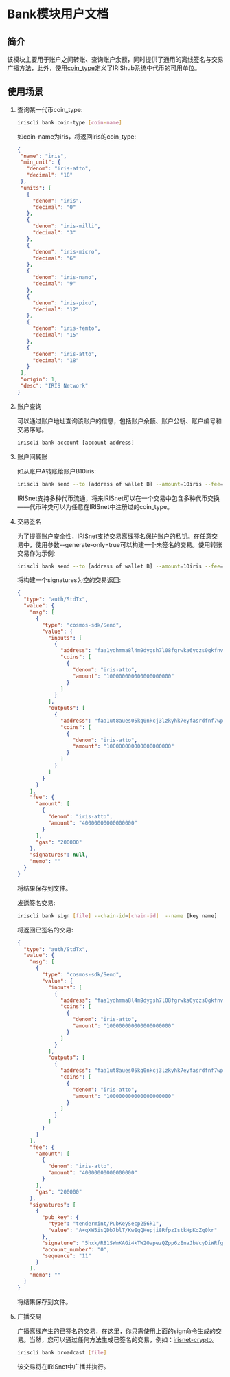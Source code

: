 # Bank模块用户文档

## 简介 
该模块主要用于账户之间转账、查询账户余额，同时提供了通用的离线签名与交易广播方法，此外，使用[coin_type](./basic-concepts/coin-type.md)定义了IRIShub系统中代币的可用单位。

## 使用场景

1. 查询某一代币coin_type:
    ```bash
    iriscli bank coin-type [coin-name]
    ```
    如coin-name为iris，将返回iris的coin_type:
    ```json
    {
     "name": "iris",
     "min_unit": {
       "denom": "iris-atto",
       "decimal": "18"
     },
     "units": [
       {
         "denom": "iris",
         "decimal": "0"
       },
       {
         "denom": "iris-milli",
         "decimal": "3"
       },
       {
         "denom": "iris-micro",
         "decimal": "6"
       },
       {
         "denom": "iris-nano",
         "decimal": "9"
       },
       {
         "denom": "iris-pico",
         "decimal": "12"
       },
       {
         "denom": "iris-femto",
         "decimal": "15"
       },
       {
         "denom": "iris-atto",
         "decimal": "18"
       }
     ],
     "origin": 1,
     "desc": "IRIS Network"
    }
    ```

2. 账户查询

    可以通过账户地址查询该账户的信息，包括账户余额、账户公钥、账户编号和交易序号。
    ```bash
    iriscli bank account [account address]
    ```

3. 账户间转账

    如从账户A转账给账户B10iris:
    ```bash
    iriscli bank send --to [address of wallet B] --amount=10iris --fee=0.004iris --from=[key name of wallet A] --chain-id=[chain-id]
    ```
    IRISnet支持多种代币流通，将来IRISnet可以在一个交易中包含多种代币交换——代币种类可以为任意在IRISnet中注册过的coin_type。

4. 交易签名

    为了提高账户安全性，IRISnet支持交易离线签名保护账户的私钥。在任意交易中，使用参数--generate-only=true可以构建一个未签名的交易。使用转账交易作为示例:
    ```bash
    iriscli bank send --to [address of wallet B] --amount=10iris --fee=0.004iris --from=[key name of wallet A] --generate-only=true
    ```
    将构建一个signatures为空的交易返回:
    ```json
    {
      "type": "auth/StdTx",
      "value": {
        "msg": [
          {
            "type": "cosmos-sdk/Send",
            "value": {
              "inputs": [
                {
                  "address": "faa1ydhmma8l4m9dygsh7l08fgrwka6yczs0gkfnvd",
                  "coins": [
                    {
                      "denom": "iris-atto",
                      "amount": "100000000000000000000"
                    }
                  ]
                }
              ],
              "outputs": [
                {
                  "address": "faa1ut8aues05kq0nkcj3lzkyhk7eyfasrdfnf7wph",
                  "coins": [
                    {
                      "denom": "iris-atto",
                      "amount": "100000000000000000000"
                    }
                  ]
                }
              ]
            }
          }
        ],
        "fee": {
          "amount": [
            {
              "denom": "iris-atto",
              "amount": "40000000000000000"
            }
          ],
          "gas": "200000"
        },
        "signatures": null,
        "memo": ""
      }
    }
    ```
    将结果保存到文件。
    
    发送签名交易:
    ```bash
    iriscli bank sign [file] --chain-id=[chain-id]  --name [key name] 
    ```
    将返回已签名的交易:
    ```json
    {
      "type": "auth/StdTx",
      "value": {
        "msg": [
          {
            "type": "cosmos-sdk/Send",
            "value": {
              "inputs": [
                {
                  "address": "faa1ydhmma8l4m9dygsh7l08fgrwka6yczs0gkfnvd",
                  "coins": [
                    {
                      "denom": "iris-atto",
                      "amount": "100000000000000000000"
                    }
                  ]
                }
              ],
              "outputs": [
                {
                  "address": "faa1ut8aues05kq0nkcj3lzkyhk7eyfasrdfnf7wph",
                  "coins": [
                    {
                      "denom": "iris-atto",
                      "amount": "100000000000000000000"
                    }
                  ]
                }
              ]
            }
          }
        ],
        "fee": {
          "amount": [
            {
              "denom": "iris-atto",
              "amount": "40000000000000000"
            }
          ],
          "gas": "200000"
        },
        "signatures": [
          {
            "pub_key": {
              "type": "tendermint/PubKeySecp256k1",
              "value": "A+qXW5isQDb7blT/KwEgQHepji8RfpzIstkHpKoZq0kr"
            },
            "signature": "5hxk/R81SWmKAGi4kTW2OapezQZpp6zEnaJbVcyDiWRfgBm4Uejq8+CDk6uzk0aFSgAZzz06E014UkgGpelU7w==",
            "account_number": "0",
            "sequence": "11"
          }
        ],
        "memo": ""
      }
    }
    ```
    将结果保存到文件。
    
5. 广播交易

    广播离线产生的已签名的交易，在这里，你只需使用上面的sign命令生成的交易。当然，您可以通过任何方法生成已签名的交易，例如：[irisnet-crypto](https://github.com/irisnet/irisnet-crypto)。
    ```bash
    iriscli bank broadcast [file]
    ```
    该交易将在IRISnet中广播并执行。
     